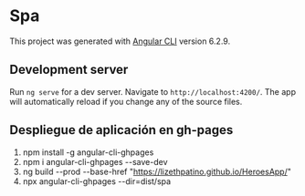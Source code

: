 # Spa

This project was generated with [Angular CLI](https://github.com/angular/angular-cli) version 6.2.9.

## Development server

Run `ng serve` for a dev server. Navigate to `http://localhost:4200/`. The app will automatically reload if you change any of the source files.

## Despliegue de aplicación en gh-pages

1. npm install -g angular-cli-ghpages
2. npm i angular-cli-ghpages --save-dev
3. ng build --prod --base-href "https://lizethpatino.github.io/HeroesApp/"
4. npx angular-cli-ghpages --dir=dist/spa
